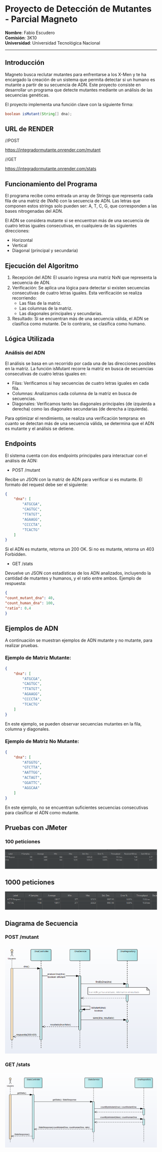 # Proyecto de Detección de Mutantes - Parcial Magneto

**Nombre**: Fabio Escudero  
**Comisión**: 3K10  
**Universidad**: Universidad Tecnológica Nacional

---

## Introducción

Magneto busca reclutar mutantes para enfrentarse a los X-Men y te ha encargado la creación de un sistema que permita detectar si un humano es mutante a partir de su secuencia de ADN. Este proyecto consiste en desarrollar un programa que detecte mutantes mediante un análisis de las secuencias genéticas.

El proyecto implementa una función clave con la siguiente firma:

```java
boolean isMutant(String[] dna);
```

## URL de RENDER

//POST

https://integradormutante.onrender.com/mutant

//GET

https://integradormutante.onrender.com/stats

## Funcionamiento del Programa
El programa recibe como entrada un array de Strings que representa cada fila de una matriz de (NxN) con la secuencia de ADN. Las letras que componen estos strings solo pueden ser: A, T, C, G, que corresponden a las bases nitrogenadas del ADN.

El ADN se considera mutante si se encuentran más de una secuencia de cuatro letras iguales consecutivas, en cualquiera de las siguientes direcciones:

- Horizontal
- Vertical
- Diagonal (principal y secundaria)

## Ejecución del Algoritmo
1. Recepción del ADN: El usuario ingresa una matriz NxN que representa la secuencia de ADN.
2. Verificación: Se aplica una lógica para detectar si existen secuencias consecutivas de cuatro letras iguales. Esta verificación se realiza recorriendo:
   - Las filas de la matriz.
   - Las columnas de la matriz. 
   - Las diagonales principales y secundarias.
3. Resultado: Si se encuentran más de una secuencia válida, el ADN se clasifica como mutante. De lo contrario, se clasifica como humano.
   
## Lógica Utilizada
### Análisis del ADN
   El análisis se basa en un recorrido por cada una de las direcciones posibles en la matriz. La función isMutant recorre la matriz en busca de secuencias consecutivas de cuatro letras iguales en:

- Filas: Verificamos si hay secuencias de cuatro letras iguales en cada fila.
- Columnas: Analizamos cada columna de la matriz en busca de secuencias. 
- Diagonales: Verificamos tanto las diagonales principales (de izquierda a derecha) como las diagonales secundarias (de derecha a izquierda).

Para optimizar el rendimiento, se realiza una verificación temprana: en cuanto se detectan más de una secuencia válida, se determina que el ADN es mutante y el análisis se detiene.

## Endpoints
El sistema cuenta con dos endpoints principales para interactuar con el análisis de ADN:

- POST /mutant

Recibe un JSON con la matriz de ADN para verificar si es mutante. El formato del request debe ser el siguiente:

```json
{
    "dna": [
        "ATGCGA",
        "CAGTGC",
        "TTATGT",
        "AGAAGG",
        "CCCCTA",
        "TCACTG"
    ]
}
```
Si el ADN es mutante, retorna un 200 OK. Si no es mutante, retorna un 403 Forbidden.

- GET /stats

Devuelve un JSON con estadísticas de los ADN analizados, incluyendo la cantidad de mutantes y humanos, y el ratio entre ambos. Ejemplo de respuesta:


```json
{
"count_mutant_dna": 40,
"count_human_dna": 100,
"ratio": 0.4
}
```

## Ejemplos de ADN
A continuación se muestran ejemplos de ADN mutante y no mutante, para realizar pruebas.

### Ejemplo de Matriz Mutante:

```json
{
    "dna": [
        "ATGCGA",
        "CAGTGC",
        "TTATGT",
        "AGAAGG",
        "CCCCTA",
        "TCACTG"
    ]
}
```
En este ejemplo, se pueden observar secuencias mutantes en la fila, columna y diagonales.

### Ejemplo de Matriz No Mutante:

```json
{
    "dna": [
        "ATGGTG",
        "GTCTTA",
        "AATTGG",
        "ACTAGT",
        "GGATTC",
        "AGGCAA"
    ]
}
```
En este ejemplo, no se encuentran suficientes secuencias consecutivas para clasificar el ADN como mutante.

## Pruebas con JMeter

### 100 peticiones

![100peticiones](./capturasJMeter/100peticiones.png)

## 1000 peticiones

![1000peticiones](./capturasJMeter/1000peticiones.png)

## Diagrama de Secuencia

### POST /mutant
![diagrama](./DiagramaSecuencia/secuenciaPOST.png)

### GET /stats
![diagrama](./DiagramaSecuencia/secuenciaGET.png)

